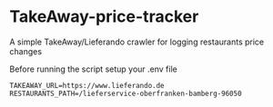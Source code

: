 # TakeAway-price-tracker

A simple TakeAway/Lieferando crawler for logging restaurants price changes

Before running the script setup your .env file

```
TAKEAWAY_URL=https://www.lieferando.de
RESTAURANTS_PATH=/lieferservice-oberfranken-bamberg-96050
```
